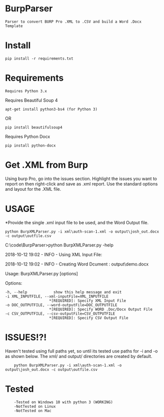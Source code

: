 # BurpParser
    Parser to convert BURP Pro .XML to .CSV and build a Word .Docx Template

# Install

    pip install -r requirements.txt

# Requirements
    Requires Python 3.x

Requires Beautiful Soup 4

    apt-get install python3-bs4 (for Python 3)
 OR
 
    pip install beautifulsoup4

Requires Python Docx

    pip install python-docx
  
# Get .XML from Burp
  Using burp Pro, go into the issues section. Highlight the issues you want to report on then right-click and save as .xml report. Use the standard options and layout for the .XML file. 

# USAGE
*Provide the single .xml input file to be used, and the Word Output file.

    python BurpXMLParser.py -i xml\auth-scan-1.xml -o output\josh_out.docx -c output\outfile.csv



C:\code\BurpParser>python BurpXMLParser.py -help

 2018-10-12 19:02 -  INFO - Using XML Input File:
 
 2018-10-12 19:02 -  INFO - Creating Word Dcument : output\demo.docx
 
Usage: BurpXMLParser.py [options]


Options:

    -h, --help            show this help message and exit
    -i XML_INPUTFILE, --xml-inputFile=XML_INPUTFILE
                        *[REQUIRED]: Specify XML Input File
    -o DOC_OUTPUTFILE, --word-outputFile=DOC_OUTPUTFILE
                        *[REQUIRED]: Specify WORD .Doc/Docx Output File
    -c CSV_OUTPUTFILE, --csv-outputFile=CSV_OUTPUTFILE
                        *[REQUIRED]: Specify CSV Output File



# ISSUES!?!

Haven't tested using full paths yet, so until its tested use paths for -i and -o as shown below. 
The xml/ and output/ directories are created by default.

        python BurpXMLParser.py -i xml\auth-scan-1.xml -o output\josh_out.docx -c output\outfile.csv

        
        
# Tested
        -Tested on Windows 10 with python 3 (WORKING)
        -NotTested on Linux
        -NotTested on Mac